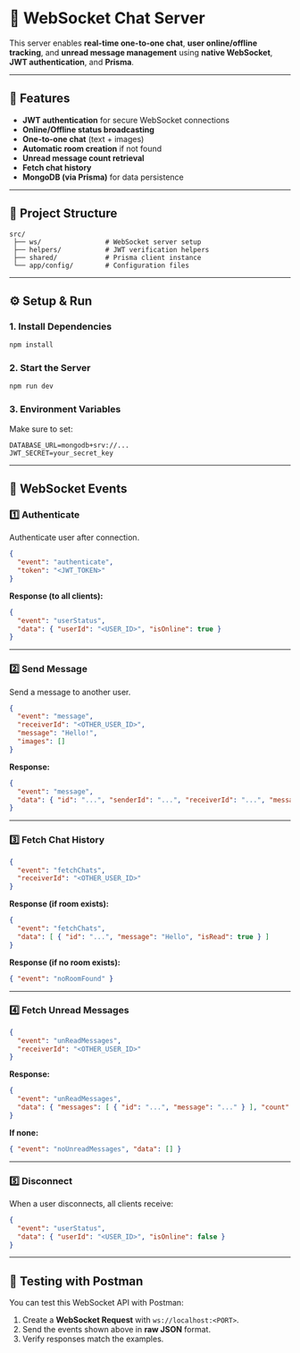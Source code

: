 # 🐾 WebSocket Chat Server

This server enables **real-time one-to-one chat**, **user online/offline tracking**, and **unread message management** using **native WebSocket**, **JWT authentication**, and **Prisma**.

---

## 📌 Features
- **JWT authentication** for secure WebSocket connections
- **Online/Offline status broadcasting**
- **One-to-one chat** (text + images)
- **Automatic room creation** if not found
- **Unread message count retrieval**
- **Fetch chat history**
- **MongoDB (via Prisma)** for data persistence

---

## 📂 Project Structure
```
src/
 ├── ws/                # WebSocket server setup
 ├── helpers/           # JWT verification helpers
 ├── shared/            # Prisma client instance
 └── app/config/        # Configuration files
```

---

## ⚙️ Setup & Run

### 1. Install Dependencies
```bash
npm install
```

### 2. Start the Server
```bash
npm run dev
```

### 3. Environment Variables
Make sure to set:
```env
DATABASE_URL=mongodb+srv://...
JWT_SECRET=your_secret_key
```

---

## 🔑 WebSocket Events

### 1️⃣ Authenticate
Authenticate user after connection.
```json
{
  "event": "authenticate",
  "token": "<JWT_TOKEN>"
}
```
**Response (to all clients):**
```json
{
  "event": "userStatus",
  "data": { "userId": "<USER_ID>", "isOnline": true }
}
```

---

### 2️⃣ Send Message
Send a message to another user.
```json
{
  "event": "message",
  "receiverId": "<OTHER_USER_ID>",
  "message": "Hello!",
  "images": []
}
```
**Response:**
```json
{
  "event": "message",
  "data": { "id": "...", "senderId": "...", "receiverId": "...", "message": "Hello!", "images": [], "createdAt": "..." }
}
```

---

### 3️⃣ Fetch Chat History
```json
{
  "event": "fetchChats",
  "receiverId": "<OTHER_USER_ID>"
}
```
**Response (if room exists):**
```json
{
  "event": "fetchChats",
  "data": [ { "id": "...", "message": "Hello", "isRead": true } ]
}
```
**Response (if no room exists):**
```json
{ "event": "noRoomFound" }
```

---

### 4️⃣ Fetch Unread Messages
```json
{
  "event": "unReadMessages",
  "receiverId": "<OTHER_USER_ID>"
}
```
**Response:**
```json
{
  "event": "unReadMessages",
  "data": { "messages": [ { "id": "...", "message": "..." } ], "count": 1 }
}
```
**If none:**
```json
{ "event": "noUnreadMessages", "data": [] }
```

---

### 5️⃣ Disconnect
When a user disconnects, all clients receive:
```json
{
  "event": "userStatus",
  "data": { "userId": "<USER_ID>", "isOnline": false }
}
```

---

## 🧪 Testing with Postman
You can test this WebSocket API with Postman:
1. Create a **WebSocket Request** with `ws://localhost:<PORT>`.
2. Send the events shown above in **raw JSON** format.
3. Verify responses match the examples.
